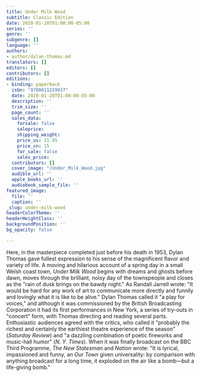 ```yaml
---
title: Under Milk Wood
subtitle: Classic Edition
date: 2020-01-28T01:00:00-05:00
series: ''
genre: ''
subgenre: []
language: ''
authors:
- author/dylan-thomas.md
translators: []
editors: []
contributors: []
editions:
- binding: paperback
  isbn: "9780811229937"
  date: 2020-01-28T01:00:00-05:00
  description: ''
  trim_size: ''
  page_count: ''
  sales_data:
    forsale: false
    saleprice: 
    shipping_weight: 
    price_us: 11.95
    price_cn: 15
    for_sale: false
    sales_price: 
  contributors: []
  cover_image: "/Under_Milk_Wood.jpg"
  audible_url: ''
  apple_books_url: ''
  audiobook_sample_file: ''
featured_image:
  file: ''
  caption: ''
_slug: under-milk-wood
headerColorTheme: ''
headerHeightClass: ''
backgroundPosition: ''
bg_opacity: false

---
```

Here, in the masterpiece completed just before his death in 1953, Dylan Thomas gave fullest expression to his sense of the magnificent flavor and variety of life. A moving and hilarious account of a spring day in a small Welsh coast town, _Under Milk Wood_ begins with dreams and ghosts before dawn, moves through the brilliant, noisy day of the townspeople and closes as the "rain of dusk brings on the bawdy night." As Randall Jarrell wrote: "It would be hard for any work of art to communicate more directly and funnily and lovingly what it is like to be alive." Dylan Thomas called it "a play for voices," and although it was commissioned by the British Broadcasting Corporation it had its first performances in New York, a series of try-outs in "concert" form, with Thomas directing and reading several parts. Enthusiastic audiences agreed with the critics, who called it "probably the richest and certainly the earthiest theatre experience of the season" (_Saturday Review_) and "a dazzling combination of poetic fireworks and music-hall humor" (_N. Y. Times_). When it was finally broadcast on the BBC Third Programme, _The New Statesman_ and _Nation_ wrote: "It is lyrical, impassioned and funny, an _Our Town_ given universality: by comparison with anything broadcast for a long time, it exploded on the air like a bomb––but a life-giving bomb."